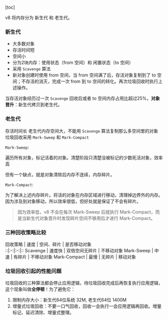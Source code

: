 [toc]

v8 将内存分为 新生代 和 老生代。

### 新生代

- 大多数对象
- 存活时间短
- 空间小
- 分为2块内存：使用状态（from 空间）和 闲置状态（to 空间）
- 采用 `Scavenge` 算法
- 新对象创建时使用 from 空间，当 from 空间满了后，存活对象复制到了 to 空间；不存活的消灭，完成一次 from 到 to 空间的转化。再次垃圾回收时执行上述操作。

当存活对象经历过一次 `Scavenge` 回收后或者 to 空间内存占用比超过25%，**对象晋升**：新生代拷贝到老生代。

### 老生代

存活时间长
老生代内存空间大，不能用 `Scavenge` 算法复制那么多空间里的对象
垃圾回收采用 `Mark-Sweep` 和 `Mark-Compact`

`Mark-Sweep`:

遍历所有对象，标记活着的对象。清楚阶段只清楚没被标记的少数死活对象，效率高

但有一个缺点，就是对象清除后内存不连续，内存碎片。

`Mark-Compact`:

为了解决上述内存碎片。将活的对象在内存区域进行移动，清理掉边界外的内存。因为涉及到对象移动，所以效率很低，但好处就是保证了不会有碎片。

> 因为效率低，v8 不会在每次 Mark-Sweep 后就执行 Mark-Compact，而是当新生代对象晋升时发现碎片空间不够用后才进行 Mark-Compact。

### 三种回收策略比较

回收策略 | 速度  | 空间、碎片 | 是否移动对象  
::|:-:|:-:|::
Scavenge  |  速度快 |  双倍空间无碎片 |  不移动对象
Mark-Sweep  | 中速  | 有碎片  |  不移动对象
Mark-Compact  | 最慢  | 无碎片  |  移动对象

### 垃圾回收引起的性能问题

垃圾回收的三种算法都会停止应用逻辑，待垃圾回收完成后再恢复执行应用逻辑，这个现象叫做**全停顿**！为了避免它：

1. 限制内存大小：新生代64位系统 32M, 老生代64位 1400M
1. 增量式垃圾回收：不要一口气回收，回收一会执行一会应用逻辑再回收。增量标记、延迟清除、增量式整理。